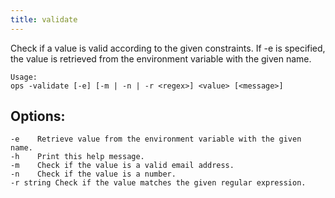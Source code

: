 ```yaml
---
title: validate
---
```


Check if a value is valid according to the given constraints.
If -e is specified, the value is retrieved from the environment variable with the given name.

```text
Usage:
ops -validate [-e] [-m | -n | -r <regex>] <value> [<message>]
```

## Options:

```
-e    Retrieve value from the environment variable with the given name.
-h    Print this help message.
-m    Check if the value is a valid email address.
-n    Check if the value is a number.
-r string Check if the value matches the given regular expression.
```
